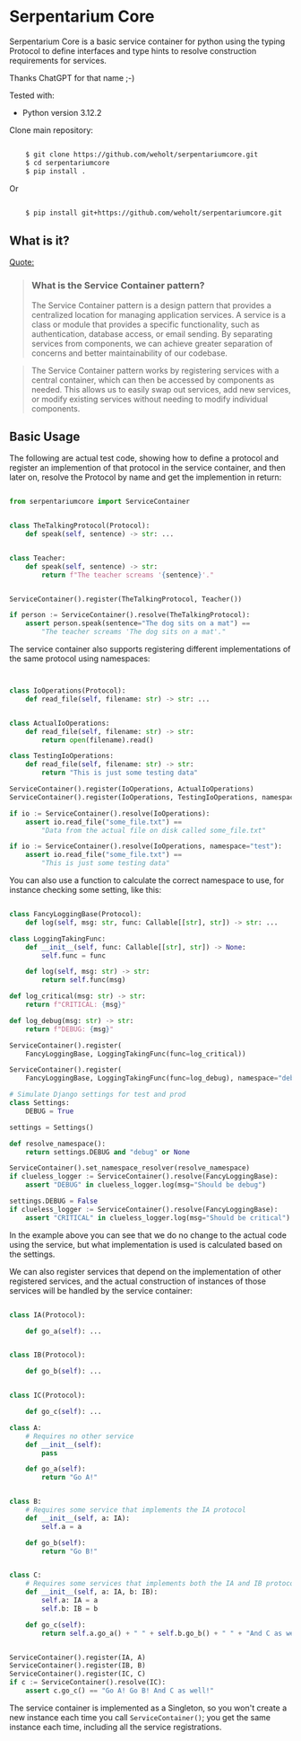 # Serpentarium Core

Serpentarium Core is a basic service container for python using the typing Protocol
to define interfaces and type hints to resolve construction requirements for services.

Thanks ChatGPT for that name ;-)

Tested with:

* Python version 3.12.2

Clone main repository:

```bash

    $ git clone https://github.com/weholt/serpentariumcore.git
    $ cd serpentariumcore
    $ pip install .

```
Or

```bash

    $ pip install git+https://github.com/weholt/serpentariumcore.git
```

## What is it?

[Quote:](https://dev.to/abdelrahmanallam/simplifying-dependency-injection-with-the-service-container-pattern-in-reactjs-and-ruby-on-rails-525m) 

> ### What is the Service Container pattern?
> The Service Container pattern is a design pattern that provides a centralized location for managing application services. A service is a class or module that provides a specific functionality, such as authentication, database access, or email sending. By separating services from components, we can achieve greater separation of concerns and better maintainability of our codebase.

> The Service Container pattern works by registering services with a central container, which can then be accessed by components as needed. This allows us to easily swap out services, add new services, or modify existing services without needing to modify individual components.

## Basic Usage

The following are actual test code, showing how to define a protocol and register an implemention
of that protocol in the service container, and then later on, resolve the Protocol by name
and get the implemention in return:

```python

from serpentariumcore import ServiceContainer


class TheTalkingProtocol(Protocol):
    def speak(self, sentence) -> str: ...


class Teacher:
    def speak(self, sentence) -> str:
        return f"The teacher screams '{sentence}'."


ServiceContainer().register(TheTalkingProtocol, Teacher())

if person := ServiceContainer().resolve(TheTalkingProtocol):
    assert person.speak(sentence="The dog sits on a mat") == 
        "The teacher screams 'The dog sits on a mat'."
```

The service container also supports registering different implementations of the same protocol using namespaces:

```python


class IoOperations(Protocol):
    def read_file(self, filename: str) -> str: ...


class ActualIoOperations:
    def read_file(self, filename: str) -> str:
        return open(filename).read()

class TestingIoOperations:
    def read_file(self, filename: str) -> str:
        return "This is just some testing data"

ServiceContainer().register(IoOperations, ActualIoOperations)
ServiceContainer().register(IoOperations, TestingIoOperations, namespace="test")

if io := ServiceContainer().resolve(IoOperations):
    assert io.read_file("some_file.txt") == 
        "Data from the actual file on disk called some_file.txt"

if io := ServiceContainer().resolve(IoOperations, namespace="test"):
    assert io.read_file("some_file.txt") == 
        "This is just some testing data"

```

You can also use a function to calculate the correct namespace to use, for instance checking some setting, like this:

```python

class FancyLoggingBase(Protocol):
    def log(self, msg: str, func: Callable[[str], str]) -> str: ...

class LoggingTakingFunc:
    def __init__(self, func: Callable[[str], str]) -> None:
        self.func = func

    def log(self, msg: str) -> str:
        return self.func(msg)

def log_critical(msg: str) -> str:
    return f"CRITICAL: {msg}"

def log_debug(msg: str) -> str:
    return f"DEBUG: {msg}"

ServiceContainer().register(
    FancyLoggingBase, LoggingTakingFunc(func=log_critical))

ServiceContainer().register(
    FancyLoggingBase, LoggingTakingFunc(func=log_debug), namespace="debug")

# Simulate Django settings for test and prod
class Settings:
    DEBUG = True

settings = Settings()

def resolve_namespace():
    return settings.DEBUG and "debug" or None

ServiceContainer().set_namespace_resolver(resolve_namespace)
if clueless_logger := ServiceContainer().resolve(FancyLoggingBase):
    assert "DEBUG" in clueless_logger.log(msg="Should be debug")

settings.DEBUG = False
if clueless_logger := ServiceContainer().resolve(FancyLoggingBase):
    assert "CRITICAL" in clueless_logger.log(msg="Should be critical")

```

In the example above you can see that we do no change to the actual code using the service, 
but what implementation is used is calculated based on the settings.

We can also register services that depend on the implementation of other registered services, 
and the actual construction of instances of those services will be handled by the service container:

```python

class IA(Protocol):

    def go_a(self): ...


class IB(Protocol):

    def go_b(self): ...


class IC(Protocol):

    def go_c(self): ...

class A:
    # Requires no other service
    def __init__(self):
        pass

    def go_a(self):
        return "Go A!"


class B:
    # Requires some service that implements the IA protocol
    def __init__(self, a: IA):
        self.a = a

    def go_b(self):
        return "Go B!"


class C:
    # Requires some services that implements both the IA and IB protocol
    def __init__(self, a: IA, b: IB):
        self.a: IA = a
        self.b: IB = b

    def go_c(self):
        return self.a.go_a() + " " + self.b.go_b() + " " + "And C as well!"


ServiceContainer().register(IA, A)
ServiceContainer().register(IB, B)
ServiceContainer().register(IC, C)
if c := ServiceContainer().resolve(IC):
    assert c.go_c() == "Go A! Go B! And C as well!"
```

The service container is implemented as a Singleton, so you won't create a new instance each time you call ```ServiceContainer()```; you get the same instance each time, including all the service registrations.